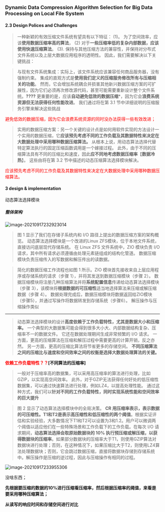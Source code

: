 ### Dynamic Data Compression Algorithm Selection for Big Data Processing on Local File System

#### 2.3 Design Polices and Challenges

> 一种新颖的有效压缩文件系统有望具有以下特征： (1)。 为了空间效率，应该**使用数据压缩率高的算法**， (2) 对于**一些压缩率低的复杂内部数据，应该使用快速压缩算法**。 (3). 保持与其他压缩方法的兼容性，并保持对分布式文件系统以及上层大数据应用程序的透明性。 因此，我们需要解决以下关键挑战：

> 与现有文件系统集成：实际上，该文件系统应该兼容任何商品服务器，没有强制约束。 集成的直观方式是**使用我们定义的压缩服务修改所有与压缩相关的功能**。 然而，它会增加系统耦合并损害其他新兴数据压缩方案的可扩展性，因为它们必须再次修改源代码，甚至可能需要重新设计整个文件系统。**????** 更重要的是，应该**自动避免低效的数据压缩***，因为它会**浪费系统资源但无法获得任何性能改进**。 我们通过将在第 3.1 节中详细说明的压缩服务引擎来解决这些挑战

<font color="red">避免低效的数据压缩，因为它会浪费系统资源的同时没办法获得一些有效改进；</font>

> 实用的数据压缩方案：另一个关键的设计点是如何用软件实现的方法设计一个实用的数据压缩，它**应该预先考虑不同的工作负载及其数据特性来决定在大数据处理中采用哪种数据压缩算法。** 从根本上说，用动态算法选择代替特定算法执行的固定压缩函数调用是一个嫁接过程。 此外，由于不同的压缩算法具有不同的压缩比和速度，因此**应不同地考虑数据压缩率**【**数据冷热**】。 这些由将在第 3.2 节中描述的动态压缩算法选择模块解决。

<font color="red">应该预先考虑不同的工作负载及其数据特性来决定在大数据处理中采用哪种数据压缩算法。</font>

#### 3 design & implementation

动态算法选择模块

##### 整体架构

![image-20210917232923014](C:\Users\Administrator\AppData\Roaming\Typora\typora-user-images\image-20210917232923014.png)

> 图 1 显示了我们在存储子系统内和 I/O 路径上提出的数据压缩方案的架构概览。 动态算法选择模块是一个改进的Linux ZFS模块，位于本地文件系统，直接访问底层现代存储系统。 在 Linux ZFS 文件系统中，ZIO 模块负责 I/O 请求，其中所有请求必须遵循由处理元素链组成的结构化管道。 数据压缩模块负责压缩传入的写数据和解压传出的读数据。

> 简化的数据压缩工作流程也如图 1 所示。ZIO 模块首先接收来自上层应用程序或存储系统的请求（步骤 1），并将其发送到数据压缩模块（步骤 2）。 数据压缩模块将注册几种压缩算法并将**系统配置信息**传递给动态算法选择模块（步骤 3），该模块将**根据数据的可压缩性**适当地选择算法来压缩或解压缩数据（步骤 4）。 数据处理完成后，数据压缩模块将数据返回给ZIO模块（步骤5），并通过写操作将数据转发到存储系统（步骤6）。 解压操作与压缩操作类似

---

> 动态算法选择模块的设计**高度依赖于工作负载特性，尤其是数据大小和压缩率。** 一个典型的大数据集可能会得到很多大小大、内部数据结构复杂、压缩率不一的数据文件。 它还在数据处理期间生成非常频繁的 I/O 请求。 一方面，更高的压缩算法在压缩和解压过程中需要更高的计算开销，反之亦然。 另一方面，更高的压缩比算法将节省更多的存储空间。 **不同压缩算法之间的压缩比与速度和空间效率之间的权衡是选择大数据处理算法的关键。**

**<font color="red">依赖工作负载特性？？</font>[不同算法的压缩率]**

> 一般对于压缩率高的数据集，可以采用高压缩率的算法进行处理，比如GZIP，以实现高空间效率。 此外，对于GZIP无法获得任何好处的低压缩性数据集，可以通过快速算法进行处理，例如LZ4，以提高处理性能。 通过这种方式，我们可以**针对不同的工作负载特性，同时实现系统性能和空间效率的巨大提升**

> 图 2 显示了动态算法选择模块中的全局决策。 **CR 用压缩率表示，表示数据的可压缩性。T1和T2是表示高压缩性和低压缩性的两个阈值**。根据实证评估和实验经验，大多数情况下T1和T2可以设置为3和1.2。用户可以微调两个阈值以适应他们在一些特殊场景和工作负载下的工作负载。在每次 I/O 请求期间，**动态算法选择会取原始数据块的 10% 执行预压缩或解压缩，以获得数据块的压缩率**。如果部分数据块的压缩率大于T1，则使用GZIP算法对数据块进行处理；否则，在这种情况下，如果压缩比大于T2，则使用LZ4算法处理数据块；否则，它会跳过数据压缩，直接将数据块存储到存储系统中。解压操作是压缩的逆过程，因此与压缩操作有相同的过程。

![image-20210917233955306](C:\Users\Administrator\AppData\Roaming\Typora\typora-user-images\image-20210917233955306.png)

没啥东西；



**先根据要压缩的数据的10%进行压缩看压缩率，然后根据压缩率的阈值，来看是要采用哪种压缩算法；**

**从读写的响应时间和存储空间进行对比**